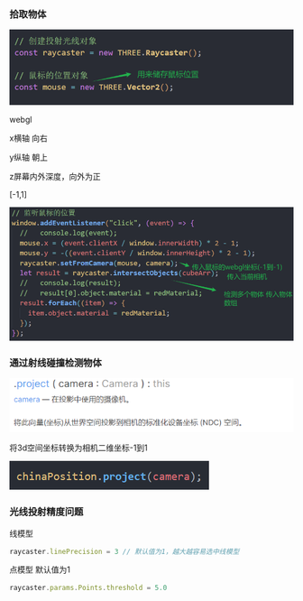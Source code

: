 ### 拾取物体

![image-20240405145905269](img/image-20240405145905269.png)

webgl

x横轴 向右

y纵轴 朝上

z屏幕内外深度，向外为正

[-1,1]

![image-20240405145856284](img/image-20240405145856284.png)

### 通过射线碰撞检测物体

![image-20240412173024425](img/image-20240412173024425.png)

将3d空间坐标转换为相机二维坐标-1到1

![image-20240412173329725](img/image-20240412173329725.png)

### 光线投射精度问题

线模型

```js
raycaster.linePrecision = 3 // 默认值为1，越大越容易选中线模型
```

点模型 默认值为1

```js
raycaster.params.Points.threshold = 5.0
```

